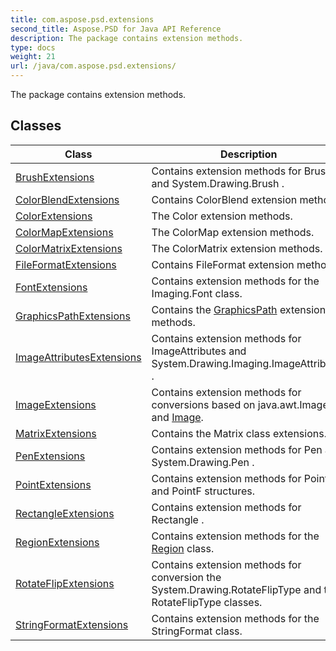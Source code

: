 ```yaml
---
title: com.aspose.psd.extensions
second_title: Aspose.PSD for Java API Reference
description: The package contains extension methods.
type: docs
weight: 21
url: /java/com.aspose.psd.extensions/
---
```



The package contains extension methods.


## Classes

| Class | Description |
| --- | --- |
| [BrushExtensions](../com.aspose.psd.extensions/brushextensions) | Contains extension methods for  Brush  and  System.Drawing.Brush . |
| [ColorBlendExtensions](../com.aspose.psd.extensions/colorblendextensions) | Contains  ColorBlend  extension methods. |
| [ColorExtensions](../com.aspose.psd.extensions/colorextensions) | The  Color  extension methods. |
| [ColorMapExtensions](../com.aspose.psd.extensions/colormapextensions) | The  ColorMap  extension methods. |
| [ColorMatrixExtensions](../com.aspose.psd.extensions/colormatrixextensions) | The  ColorMatrix  extension methods. |
| [FileFormatExtensions](../com.aspose.psd.extensions/fileformatextensions) | Contains  FileFormat  extension methods. |
| [FontExtensions](../com.aspose.psd.extensions/fontextensions) | Contains extension methods for the  Imaging.Font  class. |
| [GraphicsPathExtensions](../com.aspose.psd.extensions/graphicspathextensions) | Contains the [GraphicsPath](../com.aspose.psd/graphicspath) extension methods. |
| [ImageAttributesExtensions](../com.aspose.psd.extensions/imageattributesextensions) | Contains extension methods for  ImageAttributes  and  System.Drawing.Imaging.ImageAttributes . |
| [ImageExtensions](../com.aspose.psd.extensions/imageextensions) | Contains extension methods for conversions based on java.awt.Image and [Image](../com.aspose.psd/image). |
| [MatrixExtensions](../com.aspose.psd.extensions/matrixextensions) | Contains the  Matrix  class extensions. |
| [PenExtensions](../com.aspose.psd.extensions/penextensions) | Contains extension methods for  Pen  and  System.Drawing.Pen . |
| [PointExtensions](../com.aspose.psd.extensions/pointextensions) | Contains extension methods for  Point  and  PointF  structures. |
| [RectangleExtensions](../com.aspose.psd.extensions/rectangleextensions) | Contains extension methods for  Rectangle . |
| [RegionExtensions](../com.aspose.psd.extensions/regionextensions) | Contains extension methods for the [Region](../com.aspose.psd/region) class. |
| [RotateFlipExtensions](../com.aspose.psd.extensions/rotateflipextensions) | Contains extension methods for conversion the  System.Drawing.RotateFlipType  and the  RotateFlipType  classes. |
| [StringFormatExtensions](../com.aspose.psd.extensions/stringformatextensions) | Contains extension methods for the  StringFormat  class. |
